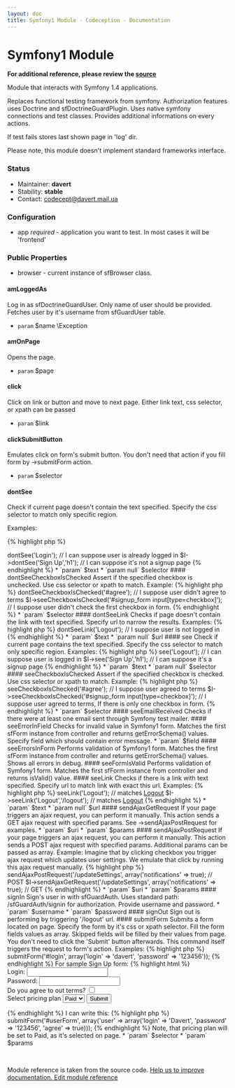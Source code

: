 ```yaml
---
layout: doc
title: Symfony1 Module - Codeception - Documentation
---
```


# Symfony1 Module

**For additional reference, please review the [source](https://github.com/Codeception/Codeception/tree/2.0/src/Codeception/Module/Symfony1.php)**


Module that interacts with Symfony 1.4 applications.

Replaces functional testing framework from symfony. Authorization features uses Doctrine and sfDoctrineGuardPlugin.
Uses native symfony connections and test classes. Provides additional informations on every actions.

If test fails stores last shown page in 'log' dir.

Please note, this module doesn't implement standard frameworks interface.

### Status

* Maintainer: **davert**
* Stability: **stable**
* Contact: codecept@davert.mail.ua

### Configuration

* app *required* - application you want to test. In most cases it will be 'frontend'

### Public Properties
* browser - current instance of sfBrowser class.



#### amLoggedAs
 
Log in as sfDoctrineGuardUser.
Only name of user should be provided.
Fetches user by it's username from sfGuardUser table.

 * `param` $name
 \Exception


#### amOnPage
 
Opens the page.

 * `param` $page


#### click
 
Click on link or button and move to next page.
Either link text, css selector, or xpath can be passed

 * `param` $link


#### clickSubmitButton
 
Emulates click on form's submit button.
You don't need that action if you fill form by ->submitForm action.

 * `param` $selector


#### dontSee
 
Check if current page doesn't contain the text specified.
Specify the css selector to match only specific region.

Examples:

{% highlight php %}

<?php
$I->dontSee('Login'); // I can suppose user is already logged in
$I->dontSee('Sign Up','h1'); // I can suppose it's not a signup page


{% endhighlight %}

 * `param` $text
 * `param null` $selector


#### dontSeeCheckboxIsChecked
 
Assert if the specified checkbox is unchecked.
Use css selector or xpath to match.

Example:

{% highlight php %}

<?php
$I->dontSeeCheckboxIsChecked('#agree'); // I suppose user didn't agree to terms
$I->seeCheckboxIsChecked('#signup_form input[type=checkbox]'); // I suppose user didn't check the first checkbox in form.


{% endhighlight %}

 * `param` $selector


#### dontSeeLink
 
Checks if page doesn't contain the link with text specified.
Specify url to narrow the results.

Examples:

{% highlight php %}

<?php
$I->dontSeeLink('Logout'); // I suppose user is not logged in


{% endhighlight %}

 * `param` $text
 * `param null` $url


#### see
 
Check if current page contains the text specified.
Specify the css selector to match only specific region.

Examples:

{% highlight php %}

<?php
$I->see('Logout'); // I can suppose user is logged in
$I->see('Sign Up','h1'); // I can suppose it's a signup page


{% endhighlight %}

 * `param` $text
 * `param null` $selector


#### seeCheckboxIsChecked
 
Assert if the specified checkbox is checked.
Use css selector or xpath to match.

Example:

{% highlight php %}

<?php
$I->seeCheckboxIsChecked('#agree'); // I suppose user agreed to terms
$I->seeCheckboxIsChecked('#signup_form input[type=checkbox]'); // I suppose user agreed to terms, If there is only one checkbox in form.


{% endhighlight %}

 * `param` $selector


#### seeEmailReceived
 
Checks if there were at least one email sent through Symfony test mailer.


#### seeErrorInField
 
Checks for invalid value in Symfony1 form.
Matches the first sfForm instance from controller and returns getErrorSchema() values.
Specify field which should contain error message.

 * `param` $field


#### seeErrorsInForm
 
Performs validation of Symfony1 form.
Matches the first sfForm instance from controller and returns getErrorSchema() values.
Shows all errors in debug.


#### seeFormIsValid
 
Performs validation of Symfony1 form.
Matches the first sfForm instance from controller and returns isValid() value.


#### seeLink
 
Checks if there is a link with text specified.
Specify url to match link with exact this url.

Examples:

{% highlight php %}

<?php
$I->seeLink('Logout'); // matches <a href="#">Logout</a>
$I->seeLink('Logout','/logout'); // matches <a href="/logout">Logout</a>


{% endhighlight %}

 * `param` $text
 * `param null` $url


#### sendAjaxGetRequest
 
If your page triggers an ajax request, you can perform it manually.
This action sends a GET ajax request with specified params.

See ->sendAjaxPostRequest for examples.

 * `param` $uri
 * `param` $params


#### sendAjaxPostRequest
 
If your page triggers an ajax request, you can perform it manually.
This action sends a POST ajax request with specified params.
Additional params can be passed as array.

Example:

Imagine that by clicking checkbox you trigger ajax request which updates user settings.
We emulate that click by running this ajax request manually.

{% highlight php %}

<?php
$I->sendAjaxPostRequest('/updateSettings', array('notifications' => true); // POST
$I->sendAjaxGetRequest('/updateSettings', array('notifications' => true); // GET


{% endhighlight %}

 * `param` $uri
 * `param` $params


#### signIn
 
Sign's user in with sfGuardAuth.
Uses standard path: /sfGuardAuth/signin for authorization.
Provide username and password.

 * `param` $username
 * `param` $password


#### signOut
 
Sign out is performing by triggering '/logout' url.



#### submitForm
 
Submits a form located on page.
Specify the form by it's css or xpath selector.
Fill the form fields values as array.

Skipped fields will be filled by their values from page.
You don't need to click the 'Submit' button afterwards.
This command itself triggers the request to form's action.

Examples:

{% highlight php %}

<?php
$I->submitForm('#login', array('login' => 'davert', 'password' => '123456'));


{% endhighlight %}

For sample Sign Up form:

{% highlight html %}

<form action="/sign_up">
    Login: <input type="text" name="user[login]" /><br/>
    Password: <input type="password" name="user[password]" /><br/>
    Do you agree to out terms? <input type="checkbox" name="user[agree]" /><br/>
    Select pricing plan <select name="plan"><option value="1">Free</option><option value="2" selected="selected">Paid</option></select>
    <input type="submit" value="Submit" />
</form>

{% endhighlight %}
I can write this:

{% highlight php %}

<?php
$I->submitForm('#userForm', array('user' => array('login' => 'Davert', 'password' => '123456', 'agree' => true)));


{% endhighlight %}
Note, that pricing plan will be set to Paid, as it's selected on page.

 * `param` $selector
 * `param` $params

<p>&nbsp;</p><div class="alert alert-warning">Module reference is taken from the source code. <a href="https://github.com/Codeception/Codeception/tree/2.0/src/Codeception/Module/Symfony1.php">Help us to improve documentation. Edit module reference</a></div>
